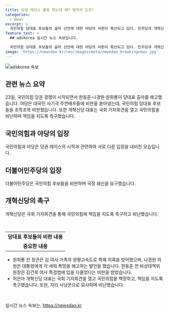 ```yaml
---
title: 당권 레이스 불꽃 튀는데 왜? 왕자의 도전!
categories:
  - News
excerpt: >
  국민의힘 당대표 후보들의 출마 선언에 대한 야당의 비판이 확산되고 있다. 민주당과 개혁신당은 당권 레이스가 대국민 사기극이라고 비난하며, 후보들을 각별히 비판했다. 특히 개혁신당 허은아 대표는 후보들을 자리 사냥꾼으로 비난하며, 국정쇄신을 요구했다. 야당의 비판은 국민의 이목을 끌고 있는 가운데, 정치권에 대한 관심이 높아지고 있는 상황이다.
feature_text: >
  ## adskorea 실시간 뉴스 속보입니다.

  국민의힘 당대표 후보들의 출마 선언에 대한 야당의 비판이 확산되고 있다. 민주당과 개혁신당은 당권 레이스가 대국민 사기극이라고 비난하며, 후보들을 각별히 비판했다. 특히 개혁신당 허은아 대표는 후보들을 자리 사냥꾼으로 비난하며, 국정쇄신을 요구했다. 야당의 비판은 국민의 이목을 끌고 있는 가운데, 정치권에 대한 관심이 높아지고 있는 상황이다.
image: 'https://newsdao.kr/res/images/meta/newsdao_breakingnews.jpg'
---
```


<p><img src="https://newsdao.kr/res/images/meta/newsdao_breakingnews.jpg" alt="adskorea 속보" /></p>

<h2 data-ke-size="size26">관련 뉴스 요약</h2>

<p data-ke-size="size16">23일, 국민의힘 당권 경쟁이 시작되면서 한동훈·나경원·원희룡이 당대표 출마를 예고했습니다. 야당은 대국민 사기극 주연배우들에 비판을 쏟아냈는데, 국민의힘 당대표 후보들을 조목조목 비판했습니다. 또한 개혁신당 대표는 국회 기자회견을 열고 국민의힘을 비난하며 책임을 지도록 촉구했습니다.</p>

<h2 data-ke-size="size26">국민의힘과 야당의 입장</h2>

<p data-ke-size="size16">국민의힘과 야당은 당권 레이스의 시작과 관련하여 서로 다른 입장을 내비친 모습입니다.</p>

<h2 data-ke-size="size26">더불어민주당의 입장</h2>

<p data-ke-size="size16">더불어민주당은 국민의힘 후보들을 비판하며 국정 쇄신을 요구했습니다.</p>

<h2 data-ke-size="size26">개혁신당의 촉구</h2>

<p data-ke-size="size16">개혁신당은 국회 기자회견을 통해 국민의힘에 책임을 지도록 촉구하고 비난했습니다.</p>

<p data-ke-size="size16">&nbsp;</p>

<table>
    <tbody>
        <tr>
            <td style="text-align: center; height: 17px;"><b>당대표 후보들의 비판 내용</b></td>
        </tr>
        <tr>
            <td style="text-align: center; height: 17px;"><b>중요한 내용</b></td>
        </tr>
    </tbody>
</table>

<ul>
    <li>원희룡 전 장관은 김 여사 가족의 양평고속도로 특혜 의혹을 방어했으며, 나경원 의원은 대통령에게 각 세워 폭망을 예고하는 발언을 했습니다. 한동훈 전 비상대책위원장은 김건희 여사 특검법에 입을 다물었다는 비판을 받았습니다.</li>
    <li>허은아 개혁신당 대표는 국회 기자회견을 열고 국민의힘을 책망하고, 책임을 지도록 촉구했습니다. 또한, 자리 사냥꾼으로 묘사하며 비난했습니다.</li>
</ul>

<p data-ke-size="size16">&nbsp;</p>
실시간 뉴스 속보는, <a href="https://newsdao.kr" rel="dofollow">https://newsdao.kr</a>


